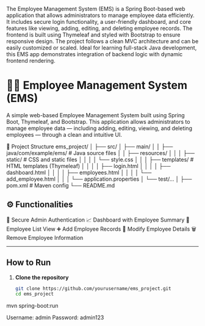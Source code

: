 The Employee Management System (EMS) is a Spring Boot-based web application that allows administrators to manage employee data efficiently. It includes secure login functionality, a user-friendly dashboard, and core features like viewing, adding, editing, and deleting employee records. The frontend is built using Thymeleaf and styled with Bootstrap to ensure responsive design. The project follows a clean MVC architecture and can be easily customized or scaled. Ideal for learning full-stack Java development, this EMS app demonstrates integration of backend logic with dynamic frontend rendering.
# 🧑‍💼 Employee Management System (EMS)

A simple web-based Employee Management System built using Spring Boot, Thymeleaf, and Bootstrap. This application allows administrators to manage employee data — including adding, editing, viewing, and deleting employees — through a clean and intuitive UI.


 📂 Project Structure
ems_project/
│
├── src/
│ ├── main/
│ │ ├── java/com/example/ems/ # Java source files
│ │ ├── resources/
│ │ │ ├── static/ # CSS and static files
│ │ │ │ └── style.css
│ │ │ ├── templates/ # HTML templates (Thymeleaf)
│ │ │ │ ├── login.html
│ │ │ │ ├── dashboard.html
│ │ │ │ ├── employees.html
│ │ │ │ └── add_employee.html
│ │ │ └── application.properties
│ └── test/...
│
├── pom.xml # Maven config
└── README.md




## ⚙ Functionalities

🔑 Secure Admin Authentication
📈 Dashboard with Employee Summary
👥 Employee List View
➕ Add Employee Records
📝 Modify Employee Details
🗑️ Remove Employee Information

---

 ## How to Run

1. **Clone the repository**  
   ```bash
   git clone https://github.com/yourusername/ems_project.git
   cd ems_project

mvn spring-boot:run

Username: admin
Password: admin123
